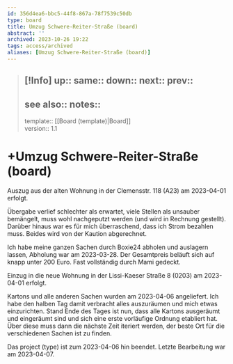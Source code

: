 ```yaml
---
id: 356d4ea6-bbc5-44f8-867a-78f7539c50db
type: board
title: Umzug Schwere-Reiter-Straße (board)
abstract: ''
archived: 2023-10-26 19:22
tags: access/archived
aliases: [Umzug Schwere-Reiter-Straße (board)]
---
```

> [!Info]
> up::
> same::
> down::
> next::
> prev::
> ---
> see also::
> notes::
> --- 
> template:: [[Board (template)|Board]]  
> version:: 1.1

# +Umzug Schwere-Reiter-Straße (board)

Auszug aus der alten Wohnung in der Clemensstr. 118 (A23) am 2023-04-01 erfolgt.

Übergabe verlief schlechter als erwartet, viele Stellen als unsauber bemängelt, muss wohl nachgeputzt werden (und wird in Rechnung gestellt). Darüber hinaus war es für mich überraschend, dass ich Strom bezahlen muss. Beides wird von der Kaution abgerechnet.

Ich habe meine ganzen Sachen durch Boxie24 abholen und auslagern lassen, Abholung war am 2023-03-28. Der Gesamtpreis beläuft sich auf knapp unter 200 Euro. Fast vollständig durch Mami gedeckt.

Einzug in die neue Wohnung in der Lissi-Kaeser Straße 8 (0203) am 2023-04-01 erfolgt.

Kartons und alle anderen Sachen wurden am 2023-04-06 angeliefert. Ich habe den halben Tag damit verbracht alles auszuräumen und mich etwas einzurichten. Stand Ende des Tages ist nun, dass alle Kartons ausgeräumt und eingeräumt sind und sich eine erste vorläufige Ordnung etabliert hat. Über diese muss dann die nächste Zeit iteriert werden, der beste Ort für die verschiedenen Sachen ist zu finden. 

Das project (type) ist zum 2023-04-06 hin beendet.
Letzte Bearbeitung war am 2023-04-07.